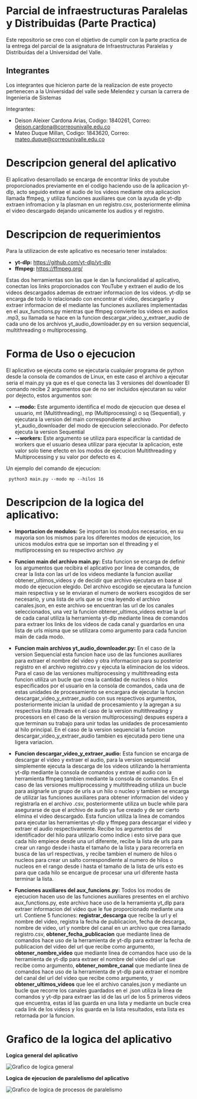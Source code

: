 # Parcial de infraestructuras Paralelas y Distribuidas (Parte Practica)

Este repositorio se creo con el objetivo de cumplir con la parte practica de la entrega del parcial de la asignatura de Infraestructuras Paralelas y Distribuidas del a Universidad del Valle. 

## Integrantes 

Los integrantes que hicieron parte de la realizacion de este proyecto pertenecen a la Universidad del valle sede Melendez y cursan la carrera de Ingenieria de Sistemas

Integrantes:

- Deison Aleixer Cardona Arias, Codigo: 1840261, Correo: deison.cardona@correounivalle.edu.co
- Mateo Duque Millan, Codigo: 1843620, Correo: mateo.duque@correounivalle.edu.co

# Descripcion general del aplicativo

El aplicativo desarrollado se encarga de encontrar links de youtube proporcionados previamente en el codigo haciendo uso de la aplicacion yt-dlp, acto seguido extrae el audio de los videos mediante otra aplicacion llamada ffmpeg, y utiliza funciones auxiliares que con la ayuda de yt-dlp extraen infromacion y la plasman en un registro.csv, posteriormente elimina el video descargado dejando unicamente los audios y el registro.

# Descripcion de requerimientos

Para la utilizacion de este aplicativo es necesario tener instalados:
- **yt-dlp:** https://github.com/yt-dlp/yt-dlp
- **ffmpeg:** https://ffmpeg.org/

Estas dos herramientas son las que le dan la funcionalidad al aplicativo, conectan los links proporcionados con YouTube y extraen el audio de los videos descargados ademas de extraer informacion de los videos.
yt-dlp se encarga de todo lo relacionado con encontrar el video, descargarlo y extraer informacion de el mediante las funciones auxiliares implementadas en el aux_functions.py mientras que ffmpeg convierte los videos en audios .mp3, su llamada se hace en la funcion descargar_video_y_extraer_audio de cada uno de los archivos yt_audio_downloader.py en su version sequencial, multithreading o multiprocessing.

# Forma de Uso o ejecucion

El aplicativo se ejecuta como se ejecutaria cualquier programa de python desde la consola de comandos de Linux, en este caso el archivo a ejecutar seria el main.py ya que es el que conecta las 3 versiones del downloader
El comando recibe 2 argumentos que de no ser incluidos ejecutaran su valor por dejecto, estos argumentos son:
- **--modo:** Este argumento identifica el modo de ejecucion que desea el usuario, mt (Multithreading), mp (Multiprocessing) o sq (Sequential), y ejecutara la version del main correspondiente al archivo yt_audio_downloader del modo de ejecucion seleccionado. Por defecto ejecuta la version Sequential
- **--workers:** Este argumento se utiliza para especificar la cantidad de workers que el usuario desea utilizar para ejecutar la aplicacion, este valor solo tiene efecto en los modos de ejecucion Multithreading y Multiprocessing y su valor por defecto es 4.

Un ejemplo del comando de ejecucion:

``` python3 main.py --modo mp --hilos 16```

# Descripcion de la logica del aplicativo:

- **Importacion de modulos:** Se importan los modulos necesarios, en su mayoria son los mismos para los diferentes modos de ejecucion, los unicos modulos extra que se importan son el threading y el mutliprocessing en su respectivo archivo .py

- **Funcion main del archivo main.py:** Esta funcion se encarga de definir los argumentos que recibira el aplicativo por linea de comandos, de crear la lista con las url de los videos mediante la funcion auxiliar obtener_ultimos_videos y de decidir que archivo ejecutara en base al modo de ejecucion elegido. Del archivo escogido se ejecutara la funcion main respectiva y se le enviaran el numero de workers escogidos de ser necesario, y una lista de urls que se crea leyendo el archivo canales.json, en este archivo se encuentran las url de los canales seleccionados, una vez la funcion obtener_ultimos_videos extrae la url de cada canal utiliza la herramienta yt-dlp mediante linea de comandos para extraer los links de los videos de cada canal y guardarlos en una lista de urls misma que se utilizara como argumento para cada funcion main de cada modo.

- **Funcion main archivos yt_audio_downloader.py:** En el caso de la version Sequencial esta funcion hace uso de las funciones auxiliares para extraer el nombre del video y otra informacion para su posterior registro en el archivo registro.csv y ejecuta la eliminacion de los videos. Para el caso de las versiones multiprocessing y multithreading esta funcion utiliza un bucle que crea la cantidad de nucleos o hilos especificados por el usuario en la consola de comandos, cada una de estas unidades de procesamiento se encargara de ejecutar la funcion descargar_video_y_extraer_audio con sus respectivos argumentos, posteriormente inician la unidad de procesamiento y la agregan a su respectiva lista (threads en el caso de la version multithreading y processors en el caso de la version multiprocessing) despues espera a que terminan su trabajo para unir todas las unidades de procesamiento al hilo principal. En el caso de la version sequencial la funcion descargar_video_y_extraer_audio tambien es ejecutada pero tiene una ligera variacion.

- **Funcion descargar_video_y_extraer_audio:** Esta funcion se encarga de descargar el video y extraer el audio, para la version sequencial simplemente ejecuta la descarga de los videos utilizando la herramienta yt-dlp mediante la consola de comandos y extrae el audio con la herramienta ffmpeg tambien mediante la consola de comandos. En el caso de las versiones multiprocessing y multithreading utiliza un bucle para asignarle un grupo de urls a un hilo o nucleo y tambien se encarga de utilizar las funciones auxiliares para obtener informacion del video y registrarla en el archivo .csv, posteriormente utiliza un bucle while para asegurarse de que el archivo de audio ya fue creado y de ser cierto elimina el video descargado. Esta funcion utiliza la linea de comandos para ejecutar las herramientas yt-dlp y ffmpeg para descargar el video y extraer el audio respectivamente. Recibe los argumentos del identificador del hilo para utilizarlo como indice i esto sirve para que cada hilo empiece desde una url diferente, recibe la lista de urls para crear un rango desde i hasta el tamaño de la lista y para recorrerla en busca de las url respectivas, y recibe tambien el numero de hilos o nucleos para crear un salto correspondiente al numero de hilos o nucleos en el rango desde i hasta el tamaño de la lista de urls esto es para que cada hilo se encargue de procesar una url diferente hasta terminar la lista.

- **Funciones auxiliares del aux_funcions.py:** Todos los modos de ejecucion hacen uso de las funciones auxiliares presentes en el archivo aux_functions.py, este archivo hace uso de la herramienta yt_dlp para extraer informacion del video que le fue proporcionado mediante una url. Contiene 5 funciones: **registrar_descarga** que recibe la url y el nombre del video, registra la fecha de publicacion, fecha de descarga, nombre de video, url y nombre del canal en un archivo que crea llamado registro.csv, **obtener_fecha_publicacion** que mediante linea de comandos hace uso de la herramienta de yt-dlp para extraer la fecha de publicacion del video del url que recibe como argumento, **obtener_nombre_video** que mediante linea de comandos hace uso de la herramienta de yt-dlp para extraer el nombre del video del url que recibe como argumento, **obtener_nombre_canal** que mediante linea de comandos hace uso de la herramienta de yt-dlp para extraer el nombre del canal del url del video que recibe como argumento, y **obtener_ultimos_videos** que lee el archivo canales.json y mediante un bucle que recorre los canales guardados en el .json utiliza la linea de comandos y yt-dlp para extraer las id de las url de los 5 primeros videos que encuentra, estas id las guarda en una lista y mediante un bucle crea cada link de los videos y los guarda en la lista resultados, esta lista es retornada por la funcion.

# **Grafico de la logica del aplicativo**

**Logica general del aplicativo**

![Grafico de logica general](./app%20logic%20graph/Diagrama%20logica%20del%20aplicativo.png)

**Logica de ejecucion de paralelismo del aplicativo**

![Grafico de logica de procesos de paralelismo](./app%20logic%20graph/Parallel_programming_logic_graph.png)

